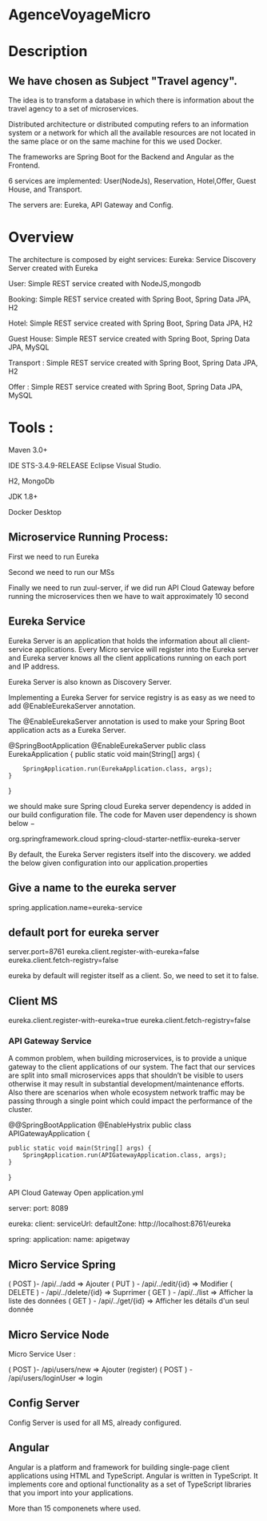 # AgenceVoyageMicro

# Description
## We have chosen as Subject "Travel agency". 

The idea is to transform a database in which there is information about the travel agency to a set of microservices. 

Distributed architecture or distributed computing refers to an information system or a network for which all the available resources are not located in the same place or on the same machine for this we used Docker. 

The frameworks are Spring Boot for the Backend and Angular as the Frontend. 

6 services are implemented: User(NodeJs), Reservation, Hotel,Offer, Guest House, and Transport.

The servers are: Eureka, API Gateway and Config.


# Overview
The architecture is composed by eight services:
Eureka: Service Discovery Server created with Eureka

User:  Simple REST service created with NodeJS,mongodb

Booking:  Simple REST service created with Spring Boot, Spring Data JPA, H2

Hotel: Simple REST service created with Spring Boot, Spring Data JPA, H2

Guest House: Simple REST service created with Spring Boot, Spring Data JPA, MySQL

Transport : Simple REST service created with Spring Boot, Spring Data JPA, H2

Offer : Simple REST service created with Spring Boot, Spring Data JPA, MySQL






# Tools :
Maven 3.0+

IDE STS-3.4.9-RELEASE Eclipse Visual Studio.

H2, MongoDb

JDK 1.8+

Docker Desktop

## Microservice Running Process:
First we need to run Eureka

Second we need to run our MSs

Finally we need to run zuul-server, if we did run API Cloud Gateway before running the microservices then we have to wait approximately 10 second

## Eureka Service
Eureka Server is an application that holds the information about all client-service applications. Every Micro service will register into the Eureka server and Eureka server knows all the client applications running on each port and IP address. 

Eureka Server is also known as Discovery Server.

Implementing a Eureka Server for service registry is as easy as
we need to add @EnableEurekaServer annotation. 

The @EnableEurekaServer annotation is used to make your Spring Boot application acts as a Eureka Server.


@SpringBootApplication
@EnableEurekaServer
public class EurekaApplication {
	public static void main(String[] args) {

		SpringApplication.run(EurekaApplication.class, args);
	}
}

we should make sure Spring cloud Eureka server dependency is added in our build configuration file. The code for Maven user dependency is shown below −

<dependency>
	<groupId>org.springframework.cloud</groupId>
	<artifactId>spring-cloud-starter-netflix-eureka-server</artifactId>
</dependency>

By default, the Eureka Server registers itself into the discovery. we added the below given configuration into our application.properties

## Give a name to the eureka server
spring.application.name=eureka-service
## default port for eureka server
server.port=8761
eureka.client.register-with-eureka=false
eureka.client.fetch-registry=false

eureka by default will register itself as a client. So, we need to set it to false.
## Client MS
eureka.client.register-with-eureka=true
eureka.client.fetch-registry=false
### API Gateway Service
A common problem, when building microservices, is to provide a unique gateway to the client applications of our system. The fact that our services are split into small microservices apps that shouldn’t be visible to users otherwise it may result in substantial development/maintenance efforts. Also there are scenarios when whole ecosystem network traffic may be passing through a single point which could impact the performance of the cluster.





@@SpringBootApplication
@EnableHystrix
public class APIGatewayApplication {

	public static void main(String[] args) {
		SpringApplication.run(APIGatewayApplication.class, args);
	}

}



API Cloud Gateway
Open application.yml

server:
  port: 8089
 
eureka:
  client:
    serviceUrl:
      defaultZone: http://localhost:8761/eureka

spring:
  application:
    name: apigetway 


## Micro Service Spring

( POST )- /api/../add => Ajouter 
( PUT ) - /api/../edit/{id} => Modifier
( DELETE ) - /api/../delete/{id} => Suprrimer 
( GET ) - /api/../list => Afficher la liste des données
( GET ) - /api/../get/{id} => Afficher les détails d'un seul donnée

## Micro Service Node 
Micro Service User :

( POST )- /api/users/new => Ajouter (register) 
( POST ) - /api/users/loginUser => login


## Config Server
Config Server is used for all MS, already configured.

## Angular 
Angular is a platform and framework for building single-page client applications using HTML and TypeScript. Angular is written in TypeScript. It implements core and optional functionality as a set of TypeScript libraries that you import into your applications.

More than 15 componenets where used.









